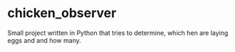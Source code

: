 # chicken_observer
Small project written in Python that tries to determine, which hen are laying eggs and and how many.
